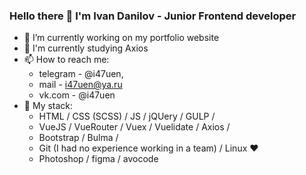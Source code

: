 ### Hello there 👋 I'm Ivan Danilov - Junior Frontend developer 

- 🔭 I’m currently working on my portfolio website
- 🌱 I'm currently studying Axios
- 📫 How to reach me: 
  - telegram - @i47uen,   
  - mail - i47uen@ya.ru
  - vk.com - @i47uen
- 👊 My stack:
  - HTML / CSS (SCSS) / JS / jQUery / GULP / 
  - VueJS / VueRouter / Vuex / Vuelidate / Axios / 
  - Bootstrap / Bulma /
  - Git (I had no experience working in a team) / Linux ❤️
  - Photoshop / figma / avocode

